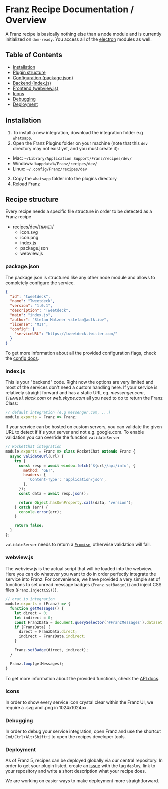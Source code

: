 # Franz Recipe Documentation / Overview

A Franz recipe is basically nothing else than a node module and is currently initialized on `dom-ready`. You access all of the [electron](http://electron.atom.io) modules as well.

## Table of Contents
* [Installation](#user-content-installation)
* [Plugin structure](#user-content-recipe-structure)
* [Configuration (package.json)](#user-content-packagejson)
* [Backend (index.js)](#user-content-indexjs)
* [Frontend (webview.js)](#user-content-webviewjs)
* [Icons](#user-content-icons)
* [Debugging](#user-content-debugging)
* [Deployment](#user-content-deployment)

## Installation
1. To install a new integration, download the integration folder e.g `whatsapp`.
2. Open the Franz Plugins folder on your machine (note that this `dev` directory may not exist yet, and you must create it):
  * Mac: `~/Library/Application Support/Franz/recipes/dev/`
  * Windows: `%appdata%/Franz/recipes/dev/`
  * Linux: `~/.config/Franz/recipes/dev`
3. Copy the `whatsapp` folder into the plugins directory
4. Reload Franz

## Recipe structure
Every recipe needs a specific file structure in order to be detected as a Franz recipe

* recipes/dev/`[NAME]`/
  * icon.svg
  * icon.png
  * index.js
  * package.json
  * webview.js

### package.json
The package.json is structured like any other node module and allows to completely configure the service.

```json
{
  "id": "tweetdeck",
  "name": "Tweetdeck",
  "version": "1.0.1",
  "description": "Tweetdeck",
  "main": "index.js",
  "author": "Stefan Malzner <stefan@adlk.io>",
  "license": "MIT",
  "config": {
    "serviceURL": "https://tweetdeck.twitter.com/"
  }
}


```

To get more information about all the provided configuration flags, check the [config docs](configuration.md).


### index.js
This is your "backend" code. Right now the options are very limited and most of the services don't need a custom handling here. If your service is relatively straight forward and has a static URL eg. _messenger.com_, _`[TEAMID]`.slack.com_ or _web.skype.com_ all you need to do to return the Franz Class:

```js
// default integration (e.g messenger.com, ...)
module.exports = Franz => Franz;
```

If your service can be hosted on custom servers, you can validate the given URL to detect if it's your server and not e.g. google.com. To enable validation you can override the function `validateServer`
```js
// RocketChat integration
module.exports = Franz => class RocketChat extends Franz {
  async validateUrl(url) {
    try {
      const resp = await window.fetch(`${url}/api/info`, {
        method: 'GET',
        headers: {
          'Content-Type': 'application/json',
        },
      });
      const data = await resp.json();

      return Object.hasOwnProperty.call(data, 'version');
    } catch (err) {
      console.error(err);
    }

    return false;
  }
};
```

`validateServer` needs to return a [`Promise`](https://developer.mozilla.org/en/docs/Web/JavaScript/Reference/Global_Objects/Promise), otherwise validation will fail.

### webview.js
The webview.js is the actual script that will be loaded into the webview. Here you can do whatever you want to do in order perfectly integrate the service into Franz. For convenience, we have provided a very simple set of functions to set unread message badges (`Franz.setBadge()`) and inject CSS files (`Franz.injectCSS()`).


```js
// orat.io integration
module.exports = (Franz) => {
  function getMessages() {
    let direct = 0;
    let indirect = 0;
    const FranzData = document.querySelector('#FranzMessages').dataset;
    if (FranzData) {
      direct = FranzData.direct;
      indirect = FranzData.indirect;
    }

    Franz.setBadge(direct, indirect);
  }

  Franz.loop(getMessages);
}
```

To get more information about the provided functions, check the [API docs](frontend_api.md).

### Icons
In order to show every service icon crystal clear within the Franz UI, we require a .svg and .png in 1024x1024px.

### Debugging
In order to debug your service integration, open Franz and use the shortcut `Cmd/Ctrl+Alt+Shift+i` to open the recipes developer tools.

### Deployment
As of Franz 5, recipes can be deployed globally via our central repository. In order to get your plugin listed, create an [issue](https://github.com/meetfranz/plugins/issues) with the tag `deploy`, link to your repository and write a short description what your recipe does.

We are working on easier ways to make deployment more straightforward.
